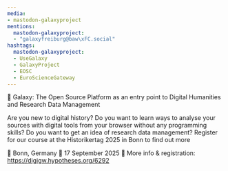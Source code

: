 ```yaml
---
media:
- mastodon-galaxyproject
mentions:
  mastodon-galaxyproject:
  - "galaxyfreiburg@baw\xFC.social"
hashtags:
  mastodon-galaxyproject:
  - UseGalaxy
  - GalaxyProject
  - EOSC
  - EuroScienceGateway
---
```

📣 Galaxy: The Open Source Platform as an entry point to Digital Humanities and Research Data Management

Are you new to digital history? Do you want to learn ways to analyse your sources with digital tools from your browser without any programming skills? Do you want to get an idea of research data management? Register for our course at the Historikertag 2025 in Bonn to find out more

📍 Bonn, Germany
📅 17 September 2025
🔗 More info & registration: https://digigw.hypotheses.org/6292